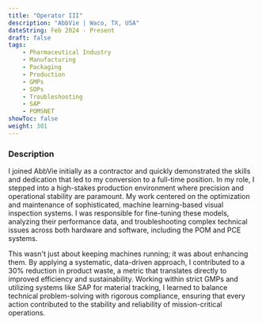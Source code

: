 ```yaml
---
title: "Operator III"
description: "AbbVie | Waco, TX, USA"
dateString: Feb 2024 - Present
draft: false
tags:
    - Pharmaceutical Industry
    - Manufacturing
    - Packaging
    - Production
    - GMPs
    - SOPs
    - Troubleshooting
    - SAP
    - POMSNET
showToc: false
weight: 301
--- 
```


### Description

I joined AbbVie initially as a contractor and quickly demonstrated the skills and dedication that led to my conversion to a full-time position. In my role, I stepped into a high-stakes production environment where precision and operational stability are paramount. My work centered on the optimization and maintenance of sophisticated, machine learning-based visual inspection systems. I was responsible for fine-tuning these models, analyzing their performance data, and troubleshooting complex technical issues across both hardware and software, including the POM and PCE systems.

This wasn't just about keeping machines running; it was about enhancing them. By applying a systematic, data-driven approach, I contributed to a 30% reduction in product waste, a metric that translates directly to improved efficiency and sustainability. Working within strict GMPs and utilizing systems like SAP for material tracking, I learned to balance technical problem-solving with rigorous compliance, ensuring that every action contributed to the stability and reliability of mission-critical operations.

